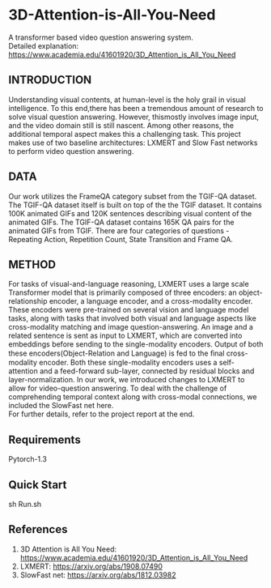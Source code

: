 # 3D-Attention-is-All-You-Need
A transformer based video question answering system.    
Detailed explanation: https://www.academia.edu/41601920/3D_Attention_is_All_You_Need

## INTRODUCTION
Understanding visual contents, at human-level is the holy grail in visual intelligence. To this end,there has been a tremendous amount of research to solve visual question answering. However, thismostly involves image input, and the video domain still is still nascent. Among other reasons, the
additional temporal aspect makes this a challenging task.
This project makes use of two baseline architectures: LXMERT and Slow Fast networks to perform video question answering. 

## DATA
Our work utilizes the FrameQA category subset from the TGIF-QA dataset. The TGIF-QA dataset
itself is built on top of the the TGIF dataset. It contains 100K animated GIFs and 120K sentences
describing visual content of the animated GIFs. The TGIF-QA dataset contains 165K QA pairs for
the animated GIFs from TGIF. There are four categories of questions - Repeating Action, Repetition
Count, State Transition and Frame QA. 

## METHOD
For tasks of visual-and-language reasoning, LXMERT uses a large scale Transformer model that
is primarily composed of three encoders: an object-relationship encoder, a language encoder, and a
cross-modality encoder. These encoders were pre-trained on several vision and language model tasks,
along with tasks that involved both visual and language aspects like cross-modality matching and
image question-answering.
An image and a related sentence is sent as input to LXMERT, which are converted into embeddings
before sending to the single-modality encoders. Output of both these encoders(Object-Relation and
Language) is fed to the ﬁnal cross-modality encoder. Both these single-modality encoders uses a
self-attention and a feed-forward sub-layer, connected by residual blocks and layer-normalization.
In our work, we introduced changes to LXMERT to allow for video-question answering. To deal with
the challenge of comprehending temporal context along with cross-modal connections, we included
the SlowFast net here.  
For further details, refer to the project report at the end. 

## Requirements
Pytorch-1.3

## Quick Start
sh Run.sh

## References
1) 3D Attention is All You Need: https://www.academia.edu/41601920/3D_Attention_is_All_You_Need
2) LXMERT: https://arxiv.org/abs/1908.07490
3) SlowFast net: https://arxiv.org/abs/1812.03982
